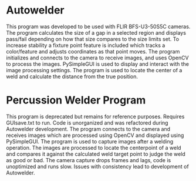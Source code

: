 # Autowelder
This program was developed to be used with FLIR BFS-U3-50S5C cameras. The program calculates the size of a gap in a selected region and displays pass/fail depending on how that size compares to the size limits set. To increase stability a fixture point feature is included which tracks a color/feature and adjusts coordinates as that point moves. The program initializes and connects to the camera to receive images, and uses OpenCV to process the images. PySimpleGUI is used to display and interact with the image processing settings. The program is used to locate the center of a weld and calculate the distance from the true position.

# Percussion Welder Program
This program is deprecated but remains for reference purposes. Requires GUIsave.txt to run. Code is unorganized and was refactored during Autowelder development. The program connects to the camera and receives images which are processed using OpenCV and displayed using PySimpleGUI. The program is used to capture images after a welding operation. The images are processed to locate the centerpoint of a weld and compares it against the calculated weld target point to judge the weld as good or bad. The camera capture drops frames and lags, code is unoptimized and runs slow. Issues with consistency lead to development of Autowelder.
